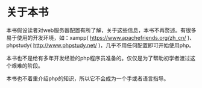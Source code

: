 # 关于本书

本书假设读者对web服务器配置有所了解，关于这些信息，本书不再赘述。有很多易于使用的开发环境，如：xampp( https://www.apachefriends.org/zh_cn/ )、phpstudy( http://www.phpstudy.net/ )，几乎不用任何配置即可开始使用php。

本书也不是给有多年开发经验的php程序员准备的。仅仅是为了帮助初学者渡过这个艰难的阶段。

本书也不着重介绍php的知识，所以它不会成为一个手或者语言指导。